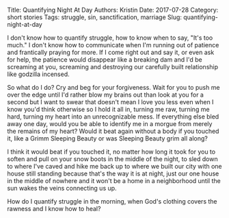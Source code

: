 Title: Quantifying Night At Day
Authors: Kristin
Date: 2017-07-28
Category: short stories
Tags: struggle, sin, sanctification, marriage
Slug: quantifying-night-at-day

I don't know how to quantify struggle, how to know when to say, "It's too much." I don't know how to communicate when I'm running out of patience and frantically praying for more. If I come right out and say it, or even ask for help, the patience would disappear like a breaking dam and I'd be screaming at you, screaming and destroying our carefully built relationship like godzilla incensed.

So what do I do? Cry and beg for your forgiveness. Wait for you to push me over the edge until I'd rather blow my brains out than look at you for a second but I want to swear that doesn't mean I love you less even when I know you'd think otherwise so I hold it all in, turning me raw, turning me hard, turning my heart into an unrecognizable mess. If everything else bled away one day, would you be able to identify me in a morgue from merely the remains of my heart? Would it beat again without a body if you touched it, like a Grimm Sleeping Beauty or was Sleeping Beauty grim all along?

I think it would beat if you touched it, no matter how long it took for you to soften and pull on your snow boots in the middle of the night, to sled down to where I've caved and hike me back up to where we built our city with one house still standing because that's the way it is at night, just our one house in the middle of nowhere and it won't be a home in a neighborhood until the sun wakes the veins connecting us up.

How do I quantify struggle in the morning, when God's clothing covers the rawness and I know how to heal?
